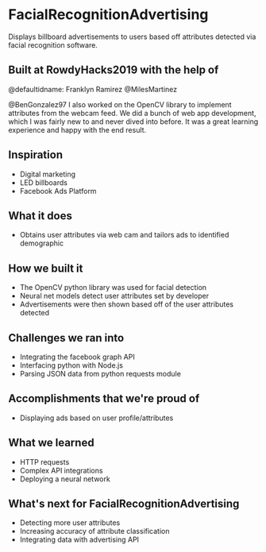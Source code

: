 # FacialRecognitionAdvertising
Displays billboard advertisements to users based off attributes detected via facial recognition software. 

## Built at RowdyHacks2019 with the help of 
@defaultidname: Franklyn Ramirez
@MilesMartinez

@BenGonzalez97 I also worked on the OpenCV library to implement attributes from the webcam feed. We did a bunch of web app development, which I was fairly new to and never dived into before. It was a great learning experience and happy with the end result.
## Inspiration
- Digital marketing 
- LED billboards
- Facebook Ads Platform 
## What it does
- Obtains user attributes via web cam and tailors ads to identified demographic 
## How we built it
- The OpenCV python library was used for facial detection 
- Neural net models detect user attributes set by developer 
- Advertisements were then shown based off of the user attributes detected 
## Challenges we ran into
- Integrating the facebook graph API 
- Interfacing python with Node.js 
- Parsing JSON data from python requests module  
## Accomplishments that we're proud of
- Displaying ads based on user profile/attributes 
## What we learned
- HTTP requests
- Complex API integrations
- Deploying a neural network 
## What's next for FacialRecognitionAdvertising
- Detecting more user attributes 
- Increasing accuracy of attribute classification
- Integrating data with advertising API 
